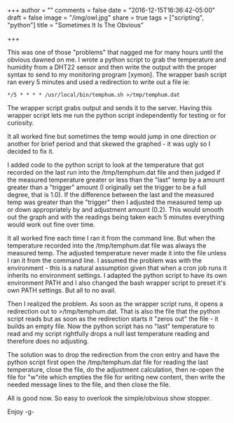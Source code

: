 +++
author = ""
comments = false
date = "2016-12-15T16:36:42-05:00"
draft = false
image = "/img/owl.jpg"
share = true
tags = ["scripting", "python"]
title = "Sometimes It Is The Obvious"

+++

This was one of those "problems" that nagged me for many hours until the obvious dawned on me.
I wrote a python script to grab the temperature and humidity from a DHT22 sensor and then write the
output with the proper syntax to send to my monitoring program [xymon]. The wrapper bash script ran
every 5 minutes and used a redirection to write out a file ie:
```
*/5 * * * * /usr/local/bin/temphum.sh >/tmp/temphum.dat
```
The wrapper script grabs output and sends it to the server. Having this wrapper script lets me run the 
python script independently for testing or for curiosity.

<!--more-->
It all worked fine but sometimes the temp would jump in one direction or another for brief period and that
skewed the graphed - it was ugly so I decided to fix it.

I added code to the python script to look at the temperature that got recorded on the last run into the /tmp/temphum.dat
file and then judged if the measured temperature greater or less than the "last" temp by a amount greater than a "trigger" amount (I originally set the trigger to be a full degree, that is 1.0). If the difference between the last and the measured temp was greater 
than the "trigger" then I adjusted the measured temp up or down appropriately by and adjustment amount (0.2). This would smooth
out the graph and with the readings being taken each 5 minutes everything would work out fine over time.

It all worked fine each time I ran it from the command line. But when the temperature recorded into the /tmp/temphum.dat
file was always the measured temp. The adjusted temperature never made it into the file unless I ran it from the command line.
I assumed the problem was with the environment - this is a natural assumption given that when a cron job runs it inherits no
environment settings. I adapted the python script to have its own environment PATH and I also changed the bash wrapper script
to preset it's own PATH settings. But all to no avail.

Then I realized the problem. As soon as the wrapper script runs, it opens a redirection out to >/tmp/temphum.dat. That is also the
file that the python script reads but as soon as the redirection starts it "zeros out" the file - it builds an empty file. Now the
python script has no "last" temperature to read and my script rightfully drops a null last temperature reading and therefore does no adjusting. 

The solution was to drop the redirection from the cron entry and have the python script first open the /tmp/temphum.dat file for reading the last temperature, close the file, do the adjustment calculation, then re-open the file for "w"rite which empties the file for writing new content, then write the needed message lines to the file, and then close the file.

All is good now. So easy to overlook the simple/obvious show stopper.

Enjoy
-g-
